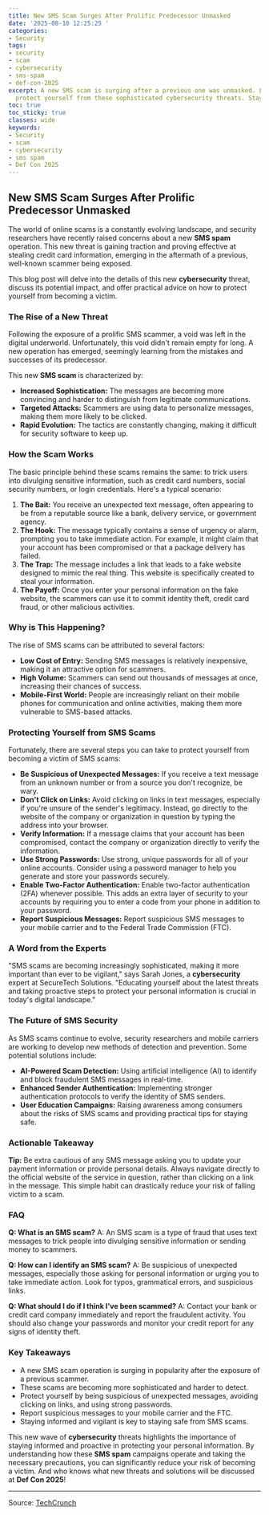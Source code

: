 ```yaml
---
title: New SMS Scam Surges After Prolific Predecessor Unmasked
date: '2025-08-10 12:25:25 '
categories:
- Security
tags:
- security
- scam
- cybersecurity
- sms-spam
- def-con-2025
excerpt: A new SMS scam is surging after a previous one was unmasked. Learn how to
  protect yourself from these sophisticated cybersecurity threats. Stay safe online!
toc: true
toc_sticky: true
classes: wide
keywords:
- Security
- scam
- cybersecurity
- sms spam
- Def Con 2025
---
```


## New SMS Scam Surges After Prolific Predecessor Unmasked

The world of online scams is a constantly evolving landscape, and security researchers have recently raised concerns about a new **SMS spam** operation. This new threat is gaining traction and proving effective at stealing credit card information, emerging in the aftermath of a previous, well-known scammer being exposed.

This blog post will delve into the details of this new **cybersecurity** threat, discuss its potential impact, and offer practical advice on how to protect yourself from becoming a victim.

### The Rise of a New Threat

Following the exposure of a prolific SMS scammer, a void was left in the digital underworld. Unfortunately, this void didn't remain empty for long. A new operation has emerged, seemingly learning from the mistakes and successes of its predecessor.

This new **SMS scam** is characterized by:

*   **Increased Sophistication:** The messages are becoming more convincing and harder to distinguish from legitimate communications.
*   **Targeted Attacks:** Scammers are using data to personalize messages, making them more likely to be clicked.
*   **Rapid Evolution:** The tactics are constantly changing, making it difficult for security software to keep up.

### How the Scam Works

The basic principle behind these scams remains the same: to trick users into divulging sensitive information, such as credit card numbers, social security numbers, or login credentials. Here's a typical scenario:

1.  **The Bait:** You receive an unexpected text message, often appearing to be from a reputable source like a bank, delivery service, or government agency.
2.  **The Hook:** The message typically contains a sense of urgency or alarm, prompting you to take immediate action. For example, it might claim that your account has been compromised or that a package delivery has failed.
3.  **The Trap:** The message includes a link that leads to a fake website designed to mimic the real thing. This website is specifically created to steal your information.
4.  **The Payoff:** Once you enter your personal information on the fake website, the scammers can use it to commit identity theft, credit card fraud, or other malicious activities.

### Why is This Happening?

The rise of SMS scams can be attributed to several factors:

*   **Low Cost of Entry:** Sending SMS messages is relatively inexpensive, making it an attractive option for scammers.
*   **High Volume:** Scammers can send out thousands of messages at once, increasing their chances of success.
*   **Mobile-First World:** People are increasingly reliant on their mobile phones for communication and online activities, making them more vulnerable to SMS-based attacks.

### Protecting Yourself from SMS Scams

Fortunately, there are several steps you can take to protect yourself from becoming a victim of SMS scams:

*   **Be Suspicious of Unexpected Messages:** If you receive a text message from an unknown number or from a source you don't recognize, be wary.
*   **Don't Click on Links:** Avoid clicking on links in text messages, especially if you're unsure of the sender's legitimacy. Instead, go directly to the website of the company or organization in question by typing the address into your browser.
*   **Verify Information:** If a message claims that your account has been compromised, contact the company or organization directly to verify the information.
*   **Use Strong Passwords:** Use strong, unique passwords for all of your online accounts. Consider using a password manager to help you generate and store your passwords securely.
*   **Enable Two-Factor Authentication:** Enable two-factor authentication (2FA) whenever possible. This adds an extra layer of security to your accounts by requiring you to enter a code from your phone in addition to your password.
*   **Report Suspicious Messages:** Report suspicious SMS messages to your mobile carrier and to the Federal Trade Commission (FTC).

### A Word from the Experts

"SMS scams are becoming increasingly sophisticated, making it more important than ever to be vigilant," says Sarah Jones, a **cybersecurity** expert at SecureTech Solutions. "Educating yourself about the latest threats and taking proactive steps to protect your personal information is crucial in today's digital landscape."

### The Future of SMS Security

As SMS scams continue to evolve, security researchers and mobile carriers are working to develop new methods of detection and prevention. Some potential solutions include:

*   **AI-Powered Scam Detection:** Using artificial intelligence (AI) to identify and block fraudulent SMS messages in real-time.
*   **Enhanced Sender Authentication:** Implementing stronger authentication protocols to verify the identity of SMS senders.
*   **User Education Campaigns:** Raising awareness among consumers about the risks of SMS scams and providing practical tips for staying safe.

### Actionable Takeaway

**Tip:** Be extra cautious of any SMS message asking you to update your payment information or provide personal details. Always navigate directly to the official website of the service in question, rather than clicking on a link in the message. This simple habit can drastically reduce your risk of falling victim to a scam.

### FAQ

**Q: What is an SMS scam?**
A: An SMS scam is a type of fraud that uses text messages to trick people into divulging sensitive information or sending money to scammers.

**Q: How can I identify an SMS scam?**
A: Be suspicious of unexpected messages, especially those asking for personal information or urging you to take immediate action. Look for typos, grammatical errors, and suspicious links.

**Q: What should I do if I think I've been scammed?**
A: Contact your bank or credit card company immediately and report the fraudulent activity. You should also change your passwords and monitor your credit report for any signs of identity theft.

### Key Takeaways

*   A new SMS scam operation is surging in popularity after the exposure of a previous scammer.
*   These scams are becoming more sophisticated and harder to detect.
*   Protect yourself by being suspicious of unexpected messages, avoiding clicking on links, and using strong passwords.
*   Report suspicious messages to your mobile carrier and the FTC.
*   Staying informed and vigilant is key to staying safe from SMS scams.

This new wave of **cybersecurity** threats highlights the importance of staying informed and proactive in protecting your personal information. By understanding how these **SMS spam** campaigns operate and taking the necessary precautions, you can significantly reduce your risk of becoming a victim. And who knows what new threats and solutions will be discussed at **Def Con 2025**!

---

Source: [TechCrunch](https://techcrunch.com/2025/08/10/after-researchers-unmasked-a-prolific-sms-scammer-a-new-operation-has-emerged-in-its-wake/)